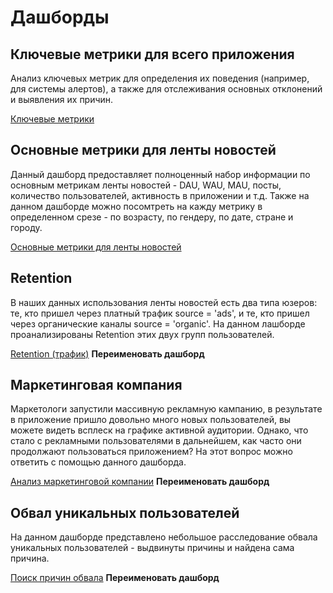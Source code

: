 # Дашборды

## Ключевые метрики для всего приложения

Анализ ключевых метрик для определения их поведения (например, для системы алертов), а также для отслеживания основных отклонений и выявления их причин.

[Ключевые метрики](http://superset.lab.karpov.courses/r/3592)

## Основные метрики для ленты новостей

Данный дашборд предоставляет полноценный набор информации по основным метрикам ленты новостей - DAU, WAU, MAU, посты, количество пользователей, активность в приложении и т.д. Также на данном дашборде можно посомтреть на кажду метрику в определенном срезе - по возрасту, по гендеру, по дате, стране и городу.

[Основные метрики для ленты новостей](https://superset.lab.karpov.courses/superset/dashboard/3170/)

## Retention

В наших данных использования ленты новостей есть два типа юзеров: те, кто пришел через платный трафик source = 'ads', и те, кто пришел через органические каналы source = 'organic'. На данном лашборде проанализированы Retention этих двух групп пользователей.

[Retention (трафик)](https://superset.lab.karpov.courses/superset/dashboard/3202/) **Переименовать дашборд**

## Маркетинговая компания

Маркетологи запустили массивную рекламную кампанию, в результате в приложение пришло довольно много новых пользователей, вы можете видеть всплеск на графике активной аудитории. Однако, что стало с рекламными пользователями в дальнейшем, как часто они продолжают пользоваться приложением? На этот вопрос можно ответить с помощью данного дашборда.

[Анализ маркетинговой компании](https://superset.lab.karpov.courses/superset/dashboard/3228/) **Переименовать дашборд**

## Обвал уникальных пользователей

На данном дашборде представлено небольшое расследование обвала уникальных пользователей - выдвинуты причины и найдена сама причина.

[Поиск причин обвала](https://superset.lab.karpov.courses/superset/dashboard/3234/) **Переименовать дашборд**
